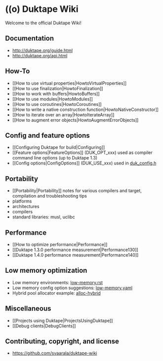 # ((o) Duktape Wiki

Welcome to the official Duktape Wiki!

## Documentation

* http://duktape.org/guide.html
* http://duktape.org/api.html

## How-To

* [[How to use virtual properties|HowtoVirtualProperties]]
* [[How to use finalization|HowtoFinalization]]
* [[How to work with buffers|HowtoBuffers]]
* [[How to use modules|HowtoModules]]
* [[How to use coroutines|HowtoCoroutines]]
* [[How to write a native construction function|HowtoNativeConstructor]]
* [[How to iterate over an array|HowtoIterateArray]]
* [[How to augment error objects|HowtoAugmentErrorObjects]]

## Config and feature options

* [[Configuring Duktape for build|Configuring]]
* [[Feature options|FeatureOptions]] (DUK_OPT_xxx) used as compiler command line options (up to Duktape 1.3)
* [[Config options|ConfigOptions]] (DUK_USE_xxx) used in [duk_config.h](https://github.com/svaarala/duktape/blob/master/doc/duk-config.rst)

## Portability

* [[Portability|Portability]] notes for various compilers and target, compilation and troubleshooting tips
* platforms
* architectures
* compilers
* standard libraries: musl, uclibc

## Performance

* [[How to optimize performance|Performance]]
* [[Duktape 1.3.0 performance measurement|Performance130]]
* [[Duktape 1.4.0 performance measurement|Performance140]]

## Low memory optimization

* Low memory environments: [low-memory.rst](https://github.com/svaarala/duktape/blob/master/doc/low-memory.rst)
* Low memory config option suggestions: [low-memory.yaml](https://github.com/svaarala/duktape/blob/master/config/examples/low_memory.yaml)
* Hybrid pool allocator example: [alloc-hybrid](https://github.com/svaarala/duktape/tree/master/examples/alloc-hybrid)

## Miscellaneous

* [[Projects using Duktape|ProjectsUsingDuktape]]
* [[Debug clients|DebugClients]]

## Contributing, copyright, and license

* https://github.com/svaarala/duktape-wiki
